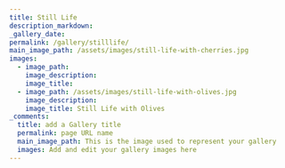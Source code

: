 ```yaml
---
title: Still Life
description_markdown:
_gallery_date:
permalink: /gallery/stilllife/
main_image_path: /assets/images/still-life-with-cherries.jpg
images:
  - image_path:
    image_description:
    image_title:
  - image_path: /assets/images/still-life-with-olives.jpg
    image_description:
    image_title: Still Life with Olives
_comments:
  title: add a Gallery title
  permalink: page URL name
  main_image_path: This is the image used to represent your gallery
  images: Add and edit your gallery images here
---
```

